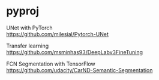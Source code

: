 # pyproj


UNet with PyTorch
<br>
https://github.com/milesial/Pytorch-UNet

Transfer learning
<br>
https://github.com/msminhas93/DeepLabv3FineTuning

FCN Segmentation with TensorFlow
<br>
https://github.com/udacity/CarND-Semantic-Segmentation
